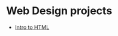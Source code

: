 # Web Design projects

<ul>
<li><a href="intro_html/index.html" target="_blank">Intro to HTML</a></li>

</ul>
